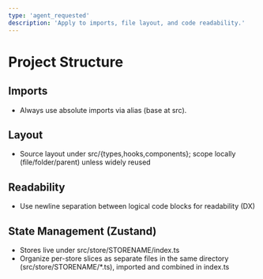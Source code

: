 ```yaml
---
type: 'agent_requested'
description: 'Apply to imports, file layout, and code readability.'
---
```


# Project Structure

## Imports

-   Always use absolute imports via alias (base at src).

## Layout

-   Source layout under src/{types,hooks,components}; scope locally (file/folder/parent) unless widely reused

## Readability

-   Use newline separation between logical code blocks for readability (DX)

## State Management (Zustand)

-   Stores live under src/store/STORENAME/index.ts
-   Organize per-store slices as separate files in the same directory (src/store/STORENAME/\*.ts), imported and combined in index.ts
